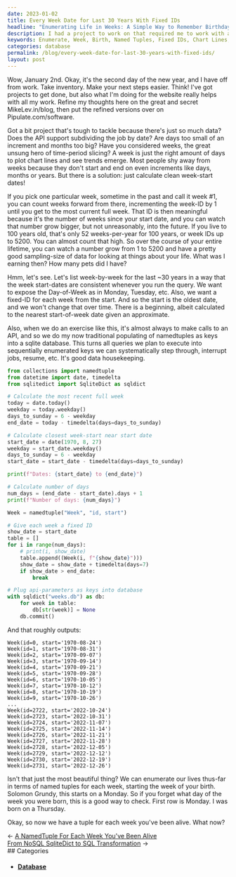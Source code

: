 ```yaml
---
date: 2023-01-02
title: Every Week Date for Last 30 Years With Fixed IDs
headline: "Enumerating Life in Weeks: A Simple Way to Remember Birthdays"
description: I had a project to work on that required me to work with a lot of data. To make sense of the data, I decided to enumerate life in terms of weeks starting from the week of birth. Using named tuples, I was able to calculate clean week-start dates and give each week a fixed ID. This allowed me to list the data in a way that I could easily remember what day of the week a person was born on.
keywords: Enumerate, Week, Birth, Named Tuples, Fixed IDs, Chart Lines, Trends, API-Parameters, Database
categories: database
permalink: /blog/every-week-date-for-last-30-years-with-fixed-ids/
layout: post
---
```



Wow, January 2nd. Okay, it's the second day of the new year, and I have off
from work. Take inventory. Make your next steps easier. Think! I've got
projects to get done, but also what I'm doing for the website really helps with
all my work. Refine my thoughts here on the great and secret MikeLev.in/blog,
then put the refined versions over on Pipulate.com/software.

Got a bit project that's tough to tackle because there's just so much data?
Does the API support subdividing the job by date? Are days too small of an
increment and months too big? Have you considered weeks, the great unsung hero
of time-period slicing? A week is just the right amount of days to plot chart
lines and see trends emerge. Most people shy away from weeks because they don't
start and end on even increments like days, months or years. But there is a
solution: just calculate clean week-start dates!

If you pick one particular week, sometime in the past and call it week #1, you
can count weeks forward from there, incrementing the week-ID by 1 until you get
to the most current full week. That ID is then meaningful because it's the
number of weeks since your start date, and you can watch that number grow
bigger, but not unreasonably, into the future. If you live to 100 years old,
that's only 52 weeks-per-year for 100 years, or week IDs up to 5200. You can
almost count that high. So over the course of your entire lifetime, you can
watch a number grow from 1 to 5200 and have a pretty good sampling-size of data
for looking at things about your life. What was I earning then? How many pets
did I have?

Hmm, let's see. Let's list week-by-week for the last ~30 years in a way that
the week start-dates are consistent whenever you run the query. We want to
expose the Day-of-Week as in Monday, Tuesday, etc. Also, we want a fixed-ID for
each week from the start. And so the start is the oldest date, and we won't
change that over time. There is a beginning, albeit calculated to the nearest
start-of-week date given an approximate.

Also, when we do an exercise like this, it's almost always to make calls to an
API, and so we do my now traditional populating of namedtuples as keys into a
sqlite database. This turns all queries we plan to execute into sequentially
enumerated keys we can systematically step through, interrupt jobs, resume,
etc. It's good data housekeeping.

```python
from collections import namedtuple
from datetime import date, timedelta
from sqlitedict import SqliteDict as sqldict

# Calculate the most recent full week
today = date.today()
weekday = today.weekday()
days_to_sunday = 6 - weekday
end_date = today - timedelta(days=days_to_sunday)

# Calculate closest week-start near start date
start_date = date(1970, 8, 27)
weekday = start_date.weekday()
days_to_sunday = 6 - weekday
start_date = start_date - timedelta(days=days_to_sunday)

print(f"Dates: {start_date} to {end_date}")

# Calculate number of days
num_days = (end_date - start_date).days + 1
print(f"Number of days: {num_days}")

Week = namedtuple("Week", "id, start")

# Give each week a fixed ID
show_date = start_date
table = []
for i in range(num_days):
    # print(i, show_date)
    table.append((Week(i, f"{show_date}")))
    show_date = show_date + timedelta(days=7)
    if show_date > end_date:
        break

# Plug api-parameters as keys into database
with sqldict("weeks.db") as db:
    for week in table:
        db[str(week)] = None
    db.commit()
```

And that roughly outputs:

    Week(id=0, start='1970-08-24')
    Week(id=1, start='1970-08-31')
    Week(id=2, start='1970-09-07')
    Week(id=3, start='1970-09-14')
    Week(id=4, start='1970-09-21')
    Week(id=5, start='1970-09-28')
    Week(id=6, start='1970-10-05')
    Week(id=7, start='1970-10-12')
    Week(id=8, start='1970-10-19')
    Week(id=9, start='1970-10-26')
    ...
    Week(id=2722, start='2022-10-24')
    Week(id=2723, start='2022-10-31')
    Week(id=2724, start='2022-11-07')
    Week(id=2725, start='2022-11-14')
    Week(id=2726, start='2022-11-21')
    Week(id=2727, start='2022-11-28')
    Week(id=2728, start='2022-12-05')
    Week(id=2729, start='2022-12-12')
    Week(id=2730, start='2022-12-19')
    Week(id=2731, start='2022-12-26')

Isn't that just the most beautiful thing? We can enumerate our lives thus-far
in terms of named tuples for each week, starting the week of your birth.
Solomon Grundy, this starts on a Monday. So if you forget what day of the week
you were born, this is a good way to check. First row is Monday. I was born on
a Thursday.

Okay, so now we have a tuple for each week you've been alive. What now?


<div class="post-nav"><div class="post-nav-prev"><span class="arrow">&larr;&nbsp;</span><a href="/blog/a-namedtuple-for-each-week-you-ve-been-alive">A NamedTuple For Each Week You've Been Alive</a></div><div class="post-nav-next"><a href="/blog/from-nosql-sqlitedict-to-sql-transformation">From NoSQL SqliteDict to SQL Transformation</a><span class="arrow">&nbsp;&rarr;</span></div></div>
## Categories

<ul>
<li><h4><a href='/database/'>Database</a></h4></li></ul>